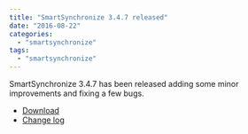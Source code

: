 ```yaml
---
title: "SmartSynchronize 3.4.7 released"
date: "2016-08-22"
categories: 
  - "smartsynchronize"
tags: 
  - "smartsynchronize"
---
```


SmartSynchronize 3.4.7 has been released adding some minor improvements and fixing a few bugs.

- [Download](http://www.syntevo.com/smartsynchronize/download)
- [Change log](http://www.syntevo.com/smartsynchronize/changelog.txt)
